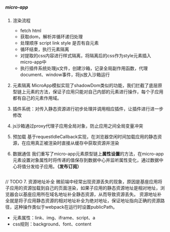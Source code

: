 ##### micro-app

1. 渲染流程
   - fetch html
   - 获取dom，解析并循环递归处理
   - 处理顺序 script link style 是否有自元素
   - 循环结束，执行元素隔离
   - 对提取的css内容进行样式隔离，将隔离后的css作为style元素插入micro-app中
   - 执行插件系统处理js文件，创建沙箱，记录全局副作用函数，代理document、window事件，将js放入沙箱运行

2. 元素隔离 MicroApp模拟实现了shadowDom类似的功能，我们拦截了底层原型链上元素的方法，保证子应用只能对自己内部的元素进行操作，每个子应用都有自己的元素作用域。

3. 插件系统：对传入静态资源进行初步处理并调用相应插件，让插件进行进一步修改

4. js沙箱通过proxy代理子应用全局对象，防止应用之间全局变量冲突

5. 预加载 基于requestIdleCallback实现，在浏览器空闲时间加载应用的静态资源，在应用真正被渲染时直接从缓存中获取资源并渲染

6. 数据通信 我们重写了micro-app元素原型链上**属性设置**的方法，在micro-app元素设置对象属性时将传递的值保存到数据中心并监听属性变化，通过数据中心将值分发给子应用。**（发布订阅）**

```

```

// TODO
7. 资源地址补全
微前端中经常出现资源丢失的现象，原因是基座应用将子应用的资源加载到自己的页面渲染，如果子应用的静态资源地址是相对地址，浏览器会以基座应用所在域名地址补全静态资源，从而导致资源丢失。
资源地址补全就是将子应用静态资源的相对地址补全为绝对地址，保证地址指向正确的资源路径，这种操作类似于webpack在运行时设置publicPath。
- 元素属性：link、img、iframe、script、a
- css规则：background、font、content